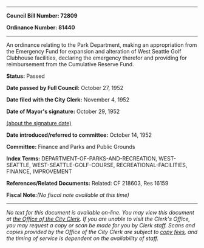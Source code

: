 

********

**Council Bill Number: 72809**
   
**Ordinance Number: 81440**
********

 An ordinance relating to the Park Department, making an appropriation from the Emergency Fund for expansion and alteration of West Seattle Golf Clubhouse facilities, declaring the emergency therefor and providing for reimbursement from the Cumulative Reserve Fund.

**Status:** Passed
   
**Date passed by Full Council:** October 27, 1952
   
**Date filed with the City Clerk:** November 4, 1952
   
**Date of Mayor's signature:** October 29, 1952
   
[(about the signature date)](/~public/approvaldate.htm)
   
   
   
**Date introduced/referred to committee:** October 14, 1952
   
**Committee:** Finance and Parks and Public Grounds
   
   
**Index Terms:** DEPARTMENT-OF-PARKS-AND-RECREATION, WEST-SEATTLE, WEST-SEATTLE-GOLF-COURSE, RECREATIONAL-FACILITIES, FINANCE, IMPROVEMENT

**References/Related Documents:** Related: CF 218603, Res 16159

**Fiscal Note:**_(No fiscal note available at this time)_
********

_No text for this document is available on-line. You may view this document at [the Office of the City Clerk](http://www.seattle.gov/leg/clerk/contactUs.htm). If you are unable to visit the Clerk's Office, you may request a copy or scan be made for you by Clerk staff. Scans and copies provided by the Office of the City Clerk are subject to [copy fees](http://clerk.seattle.gov/~public/clerkfees.htm), and the timing of service is dependent on the availability of staff._

